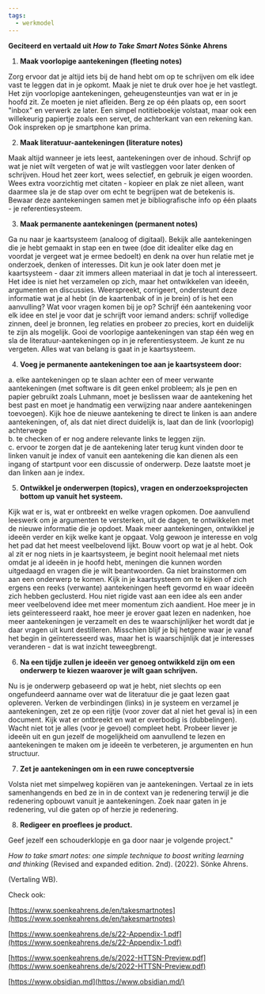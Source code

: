 ```yaml
---
tags:
  - werkmodel
---
```

**Geciteerd en vertaald uit _How to Take Smart Notes_ Sönke Ahrens**

1. **Maak voorlopige aantekeningen (fleeting notes)**

Zorg ervoor dat je altijd iets bij de hand hebt om op te schrijven om elk idee vast te leggen dat in je opkomt. Maak je niet te druk over hoe je het vastlegt. Het zijn voorlopige aantekeningen, geheugensteuntjes van wat er in je hoofd zit. Ze moeten je niet afleiden. Berg ze op één plaats op, een soort "inbox" en verwerk ze later. Een simpel notitieboekje volstaat, maar ook een willekeurig papiertje zoals een servet, de achterkant van een rekening kan. Ook inspreken op je smartphone kan prima.

2. **Maak literatuur-aantekeningen (literature notes)**

Maak altijd wanneer je iets leest, aantekeningen over de inhoud. Schrijf op wat je niet wilt vergeten of wat je wilt vastleggen voor later denken of schrijven. Houd het zeer kort, wees selectief, en gebruik je eigen woorden. Wees extra voorzichtig met citaten - kopieer en plak ze niet alleen, want daarmee sla je de stap over om echt te begrijpen wat de betekenis is. Bewaar deze aantekeningen samen met je bibliografische info op één plaats - je referentiesysteem.

3. **Maak permanente aantekeningen (permanent notes)**

Ga nu naar je kaartsysteem (analoog of digitaal). Bekijk alle aantekeningen die je hebt gemaakt in stap een en twee (doe dit idealiter elke dag en voordat je vergeet wat je ermee bedoelt) en denk na over hun relatie met je onderzoek, denken of interesses. Dit kun je ook later doen met je kaartsysteem - daar zit immers alleen materiaal in dat je toch al interesseert. Het idee is niet het verzamelen op zich, maar het ontwikkelen van ideeën, argumenten en discussies. Weerspreekt, corrigeert, ondersteunt deze informatie wat je al hebt (in de kaartenbak of in je brein) of is het een aanvulling? Wat voor vragen komen bij je op? Schrijf één aantekening voor elk idee en stel je voor dat je schrijft voor iemand anders: schrijf volledige zinnen, deel je bronnen, leg relaties en probeer zo precies, kort en duidelijk te zijn als mogelijk. Gooi de voorlopige aantekeningen van stap één weg en sla de literatuur-aantekeningen op in je referentiesysteem. Je kunt ze nu vergeten. Alles wat van belang is gaat in je kaartsysteem.

4. **Voeg je permanente aantekeningen toe aan je kaartsysteem door:** 

a. elke aantekeningen op te slaan achter een of meer verwante aantekeningen (met software is dit geen enkel probleem; als je pen en papier gebruikt zoals Luhmann, moet je beslissen waar de aantekening het best past en moet je handmatig een verwijzing naar andere aantekeningen toevoegen). Kijk hoe de nieuwe aantekening te direct te linken is aan andere aantekeningen, of, als dat niet direct duidelijk is, laat dan de link (voorlopig) achterwege  
b. te checken of er nog andere relevante links te leggen zijn.  
c. ervoor te zorgen dat je de aantekening later terug kunt vinden door te linken vanuit je index of vanuit een aantekening die kan dienen als een ingang of startpunt voor een discussie of onderwerp. Deze laatste moet je dan linken aan je index.  


5. **Ontwikkel je onderwerpen (topics), vragen en onderzoeksprojecten bottom up vanuit het systeem.**

Kijk wat er is, wat er ontbreekt en welke vragen opkomen. Doe aanvullend leeswerk om je argumenten te versterken, uit de dagen, te ontwikkelen met de nieuwe informatie die je opdoet. Maak meer aantekeningen, ontwikkel je ideeën verder en kijk welke kant je opgaat. Volg gewoon je interesse en volg het pad dat het meest veelbelovend lijkt. Bouw voort op wat je al hebt. Ook al zit er nog niets in je kaartsysteem, je begint nooit helemaal met niets omdat je al ideeën in je hoofd hebt, meningen die kunnen worden uitgedaagd en vragen die je wilt beantwoorden. Ga niet brainstormen om aan een onderwerp te komen. Kijk in je kaartsysteem om te kijken of zich ergens een reeks (verwante) aantekeningen heeft gevormd en waar ideeën zich hebben geclusterd. Hou niet rigide vast aan een idee als een ander meer veelbelovend idee met meer momentum zich aandient. Hoe meer je in iets geïnteresseerd raakt, hoe meer je erover gaat lezen en nadenken, hoe meer aantekeningen je verzamelt en des te waarschijnlijker het wordt dat je daar vragen uit kunt destilleren. Misschien blijf je bij hetgene waar je vanaf het begin in geïnteresseerd was, maar het is waarschijnlijk dat je interesses veranderen - dat is wat inzicht teweegbrengt.

6. **Na een tijdje zullen je ideeën ver genoeg ontwikkeld zijn om een onderwerp te kiezen waarover je wilt gaan schrijven.**

Nu is je onderwerp gebaseerd op wat je hebt, niet slechts op een ongefundeerd aanname over wat de literatuur die je gaat lezen gaat opleveren. Verken de verbindingen (links) in je systeem en verzamel je aantekeningen, zet ze op een rijtje (voor zover dat al niet het geval is) in een document. Kijk wat er ontbreekt en wat er overbodig is (dubbelingen). Wacht niet tot je alles (voor je gevoel) compleet hebt. Probeer liever je ideeën uit en gun jezelf de mogelijkheid om aanvullend te lezen en aantekeningen te maken om je ideeën te verbeteren, je argumenten en hun structuur.

7. **Zet je aantekeningen om in een ruwe conceptversie**

Volsta niet met simpelweg kopiëren van je aantekeningen. Vertaal ze in iets samenhangends en bed ze in in de context van je redenering terwijl je die redenering opbouwt vanuit je aantekeningen. Zoek naar gaten in je redenering, vul die gaten op of herzie je redenering.

8. **Redigeer en proeflees je product.**

Geef jezelf een schouderklopje en ga door naar je volgende project."

_How to take smart notes: one simple technique to boost writing learning and thinking_ (Revised and expanded edition. 2nd). (2022). Sönke Ahrens.

(Vertaling WB).

Check ook:

[https://www.soenkeahrens.de/en/takesmartnotes](https://www.soenkeahrens.de/en/takesmartnotes)

[https://www.soenkeahrens.de/s/22-Appendix-1.pdf](https://www.soenkeahrens.de/s/22-Appendix-1.pdf)

[https://www.soenkeahrens.de/s/2022-HTTSN-Preview.pdf](https://www.soenkeahrens.de/s/2022-HTTSN-Preview.pdf)

[https://www.obsidian.md](https://www.obsidian.md/)